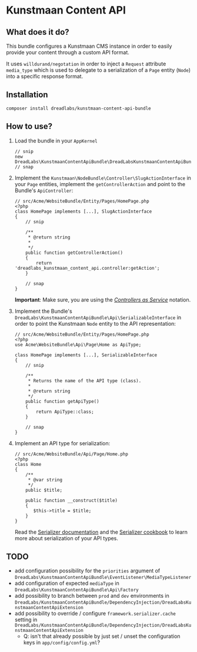 # Kunstmaan Content API

## What does it do?

This bundle configures a Kunstmaan CMS instance in order to easily provide your content through
a custom API format.

It uses `willdurand/negotation` in order to inject a `Request` attribute `media_type` which is
used to delegate to a serialization of a `Page` entity (`Node`) into a specific response format.

## Installation

    composer install dreadlabs/kunstmaan-content-api-bundle

## How to use?

  1. Load the bundle in your `AppKernel`
  
         // snip
         new DreadLabs\KunstmaanContentApiBundle\DreadLabsKunstmaanContentApiBundle()
         // snap

  2. Implement the `Kunstmaan\NodeBundle\Controller\SlugActionInterface` in your `Page` entities,
     implement the `getControllerAction` and point to the Bundle's `ApiController`:
  
         // src/Acme/WebsiteBundle/Entity/Pages/HomePage.php
         <?php
         class HomePage implements [...], SlugActionInterface
         {
             // snip
             
             /**
              * @return string
              *
              */
             public function getControllerAction()
             {
                 return 'dreadlabs_kunstmaan_content_api.controller:getAction';
             }
             
             // snap
         }
     
     **Important**: Make sure, you are using the *[Controllers as Service][symfony_controller_service]* notation.
  
  3. Implement the Bundle's `DreadLabs\KunstmaanContentApiBundle\Api\SerializableInterface` in order to point the 
     Kunstmaan `Node` entity to the API representation:
     
         // src/Acme/WebsiteBundle/Entity/Pages/HomePage.php
         <?php
         use Acme\WebsiteBundle\Api\Page\Home as ApiType;
         
         class HomePage implements [...], SerializableInterface
         {
             // snip
             
             /**
              * Returns the name of the API type (class).
              *
              * @return string
              */
             public function getApiType()
             {
                 return ApiType::class;
             }
             
             // snap
         }
         
  4. Implement an API type for serialization:
  
         // src/Acme/WebsiteBundle/Api/Page/Home.php
         <?php
         class Home
         {
             /**
              * @var string
              */
             public $title;
             
             public function __construct($title)
             {
                $this->title = $title;
             }
         }
         
     Read the [Serializer documentation][serializer_doc] and the [Serializer cookbook][serializer_cookbook]
     to learn more about serialization of your API types.

## TODO

  - add configuration possibility for the `priorities` argument of `DreadLabs\KunstmaanContentApiBundle\EventListener\MediaTypeListener`
  - add configuration of expected `mediaType` in `DreadLabs\KunstmaanContentApiBundle\Api\Factory`
  - add possibility to branch between `prod` and `dev` environments in `DreadLabs/KunstmaanContentApiBundle/DependencyInjection/DreadLabsKunstmaanContentApiExtension`
  - add possibility to override / configure `framework.serializer.cache` setting in `DreadLabs/KunstmaanContentApiBundle/DependencyInjection/DreadLabsKunstmaanContentApiExtension`
    - Q: isn't that already possible by just set / unset the configuration keys in `app/config/config.yml`?

[symfony_controller_service]: http://symfony.com/doc/current/controller/service.html
[serializer_doc]: http://symfony.com/doc/current/components/serializer.html
[serializer_cookbook]: http://symfony.com/doc/current/serializer.html
